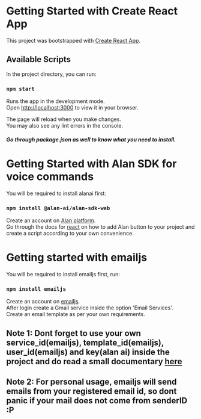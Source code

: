 # Getting Started with Create React App

This project was bootstrapped with [Create React App](https://github.com/facebook/create-react-app).

## Available Scripts

In the project directory, you can run:

### `npm start`

Runs the app in the development mode.\
Open [http://localhost:3000](http://localhost:3000) to view it in your browser.

The page will reload when you make changes.\
You may also see any lint errors in the console.

##### Go through package.json as well to know what you need to install.

# Getting Started with Alan SDK for voice commands

You will be required to install alanai first:
### `npm install @alan-ai/alan-sdk-web`
Create an account on [Alan platform](https://alan.app/).\
Go through the docs for [react](https://alan.app/docs/tutorials/web/integrating-react-app/) on how to add Alan button to your project and create a script according to your own convenience.

# Getting started with emailjs

You will be required to install emailjs first, run: 
### `npm install emailjs`
Create an account on [emailjs](https://www.emailjs.com/).\
After login create a Gmail service inside the option 'Email Services'.\
Create an email template as per your own requirements.
## Note 1: Dont forget to use your own service_id(emailjs), template_id(emailjs), user_id(emailjs) and key(alan ai) inside the project and do read a small documentary [here](https://www.emailjs.com/docs/examples/reactjs/) 
## Note 2: For personal usage, emailjs will send emails from your registered email id, so dont panic if your mail does not come from senderID :P

